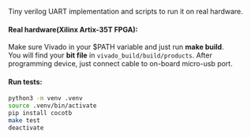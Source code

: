 Tiny verilog UART implementation and scripts to run it on real hardware.
#### Real hardware(Xilinx Artix-35T FPGA):
Make sure Vivado in your $PATH variable and just run **make build**.  
You will find your **bit file** in ``vivado_build/build/products``.
After programming device, just connect cable to on-board micro-usb port.
#### Run tests:
```sh
python3 -m venv .venv
source .venv/bin/activate
pip install cocotb
make test
deactivate
```
